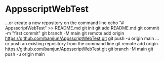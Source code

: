 # AppsscriptWebTest
…or create a new repository on the command line
echo "# AppsscriptWebTest" >> README.md
git init
git add README.md
git commit -m "first commit"
git branch -M main
git remote add origin https://github.com/bamjun/AppsscriptWebTest.git
git push -u origin main
…or push an existing repository from the command line
git remote add origin https://github.com/bamjun/AppsscriptWebTest.git
git branch -M main
git push -u origin main